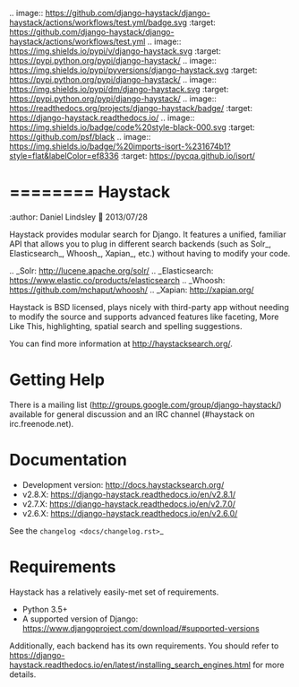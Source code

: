 .. image:: https://github.com/django-haystack/django-haystack/actions/workflows/test.yml/badge.svg
      :target: https://github.com/django-haystack/django-haystack/actions/workflows/test.yml
.. image:: https://img.shields.io/pypi/v/django-haystack.svg
      :target: https://pypi.python.org/pypi/django-haystack/
.. image:: https://img.shields.io/pypi/pyversions/django-haystack.svg
      :target: https://pypi.python.org/pypi/django-haystack/
.. image:: https://img.shields.io/pypi/dm/django-haystack.svg
      :target: https://pypi.python.org/pypi/django-haystack/
.. image:: https://readthedocs.org/projects/django-haystack/badge/
      :target: https://django-haystack.readthedocs.io/
.. image:: https://img.shields.io/badge/code%20style-black-000.svg
      :target: https://github.com/psf/black
.. image:: https://img.shields.io/badge/%20imports-isort-%231674b1?style=flat&labelColor=ef8336
      :target: https://pycqa.github.io/isort/

========
Haystack
========

:author: Daniel Lindsley
:date: 2013/07/28

Haystack provides modular search for Django. It features a unified, familiar
API that allows you to plug in different search backends (such as Solr_,
Elasticsearch_, Whoosh_, Xapian_, etc.) without having to modify your code.

.. _Solr: http://lucene.apache.org/solr/
.. _Elasticsearch: https://www.elastic.co/products/elasticsearch
.. _Whoosh: https://github.com/mchaput/whoosh/
.. _Xapian: http://xapian.org/

Haystack is BSD licensed, plays nicely with third-party app without needing to
modify the source and supports advanced features like faceting, More Like This,
highlighting, spatial search and spelling suggestions.

You can find more information at http://haystacksearch.org/.


Getting Help
============

There is a mailing list (http://groups.google.com/group/django-haystack/)
available for general discussion and an IRC channel (#haystack on
irc.freenode.net).


Documentation
=============

* Development version: http://docs.haystacksearch.org/
* v2.8.X: https://django-haystack.readthedocs.io/en/v2.8.1/
* v2.7.X: https://django-haystack.readthedocs.io/en/v2.7.0/
* v2.6.X: https://django-haystack.readthedocs.io/en/v2.6.0/

See the `changelog <docs/changelog.rst>`_

Requirements
============

Haystack has a relatively easily-met set of requirements.

* Python 3.5+
* A supported version of Django: https://www.djangoproject.com/download/#supported-versions

Additionally, each backend has its own requirements. You should refer to
https://django-haystack.readthedocs.io/en/latest/installing_search_engines.html for more
details.
